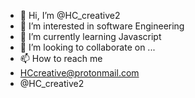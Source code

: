 - 👋 Hi, I’m @HC_creative2
- 👀 I’m interested in software Engineering
- 🌱 I’m currently learning Javascript
- 💞️ I’m looking to collaborate on ...
- 📫 How to reach me 
- HCcreative@protonmail.com
- @HC_creative2

<!---
HCcreative/HCcreative is a ✨ special ✨ repository because its `README.md` (this file) appears on your GitHub profile.
You can click the Preview link to take a look at your changes.
--->

